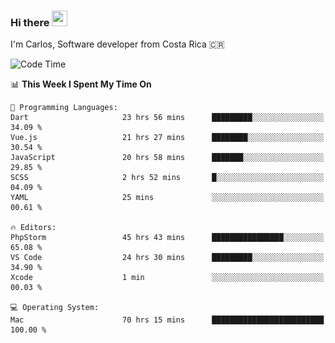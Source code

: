 ### Hi there <img src="https://media.giphy.com/media/hvRJCLFzcasrR4ia7z/giphy.gif" width="25px" height="25px">

I'm Carlos, Software developer from Costa Rica 🇨🇷

[//]: # (<a href="https://app.daily.dev/carum98"><img src="https://github.com/carum98/carum98/blob/main/devcard.svg" width="400" alt="Carlos Umaña Acevedo's Dev Card"/></a>)


<!--START_SECTION:waka-->
![Code Time](http://img.shields.io/badge/Code%20Time-10%2C862%20hrs%2059%20mins-blue)

📊 **This Week I Spent My Time On** 

```text
💬 Programming Languages: 
Dart                     23 hrs 56 mins      █████████░░░░░░░░░░░░░░░░   34.09 % 
Vue.js                   21 hrs 27 mins      ████████░░░░░░░░░░░░░░░░░   30.54 % 
JavaScript               20 hrs 58 mins      ███████░░░░░░░░░░░░░░░░░░   29.85 % 
SCSS                     2 hrs 52 mins       █░░░░░░░░░░░░░░░░░░░░░░░░   04.09 % 
YAML                     25 mins             ░░░░░░░░░░░░░░░░░░░░░░░░░   00.61 % 

🔥 Editors: 
PhpStorm                 45 hrs 43 mins      ████████████████░░░░░░░░░   65.08 % 
VS Code                  24 hrs 30 mins      █████████░░░░░░░░░░░░░░░░   34.90 % 
Xcode                    1 min               ░░░░░░░░░░░░░░░░░░░░░░░░░   00.03 % 

💻 Operating System: 
Mac                      70 hrs 15 mins      █████████████████████████   100.00 % 
```


<!--END_SECTION:waka-->
